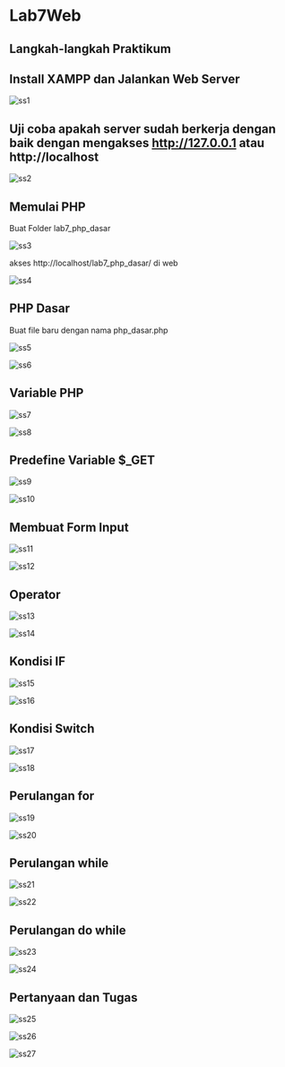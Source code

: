 # Lab7Web

## Langkah-langkah Praktikum

## Install XAMPP dan Jalankan Web Server
![ss1](https://github.com/FsBagaskorooooo/Lab7Web/assets/130354090/619c4120-f501-4f73-a412-12921a8c8298)

## Uji coba apakah server sudah berkerja dengan baik dengan mengakses http://127.0.0.1 atau http://localhost

![ss2](https://github.com/FsBagaskorooooo/Lab7Web/assets/130354090/388eb694-e168-4f2f-acb3-68920267f7ad)

## Memulai PHP
Buat Folder lab7_php_dasar

![ss3](https://github.com/FsBagaskorooooo/Lab7Web/assets/130354090/8c04cca7-6cdb-4686-b961-333cd52527a5)

akses http://localhost/lab7_php_dasar/ di web

![ss4](https://github.com/FsBagaskorooooo/Lab7Web/assets/130354090/05a42731-ca12-4cbe-9dc9-abc93f280e01)

## PHP Dasar
Buat file baru dengan nama php_dasar.php

![ss5](https://github.com/FsBagaskorooooo/Lab7Web/assets/130354090/0623f288-7741-4dc2-b4fb-cce31e0b66ae)

![ss6](https://github.com/FsBagaskorooooo/Lab7Web/assets/130354090/91e22071-1e5f-4563-b498-e2563a1aabee)

## Variable PHP

![ss7](https://github.com/FsBagaskorooooo/Lab7Web/assets/130354090/63db7fae-4205-4217-8991-d90f40a451a8)

![ss8](https://github.com/FsBagaskorooooo/Lab7Web/assets/130354090/0ff54be3-0912-4a9a-a0d3-2145c883d8ac)

## Predefine Variable $_GET

![ss9](https://github.com/FsBagaskorooooo/Lab7Web/assets/130354090/240e019f-5767-4ac5-ac55-53241ef09f63)

![ss10](https://github.com/FsBagaskorooooo/Lab7Web/assets/130354090/19597bd5-4aa8-4109-bd62-3c0ec2ce33be)

## Membuat Form Input

![ss11](https://github.com/FsBagaskorooooo/Lab7Web/assets/130354090/25fd6dbb-8234-4a33-a9ed-44adda0b2fd1)

![ss12](https://github.com/FsBagaskorooooo/Lab7Web/assets/130354090/2e601595-f266-43ee-84c6-3609d6ce65e7)

## Operator

![ss13](https://github.com/FsBagaskorooooo/Lab7Web/assets/130354090/7bfe65db-8a0d-4873-8564-4734c89e7326)

![ss14](https://github.com/FsBagaskorooooo/Lab7Web/assets/130354090/5cb1bdda-312c-4a6c-bf82-624d857eb887)

## Kondisi IF

![ss15](https://github.com/FsBagaskorooooo/Lab7Web/assets/130354090/0f7b9261-d34b-4fc8-9a0a-2bc7739fea40)

![ss16](https://github.com/FsBagaskorooooo/Lab7Web/assets/130354090/fa1d7ee9-5fcc-42c4-96f2-d1251f9cd5ee)

## Kondisi Switch

![ss17](https://github.com/FsBagaskorooooo/Lab7Web/assets/130354090/bbbc0a13-a741-4da3-979d-1584ee6f4ec5)

![ss18](https://github.com/FsBagaskorooooo/Lab7Web/assets/130354090/9b45557d-d75c-40db-9cad-0093404cf78f)

## Perulangan for

![ss19](https://github.com/FsBagaskorooooo/Lab7Web/assets/130354090/a34d03fc-a2be-457f-8820-daa7e670a799)

![ss20](https://github.com/FsBagaskorooooo/Lab7Web/assets/130354090/3bb9621e-3f02-4eca-bdd5-a3df02d1d0b5)

## Perulangan while

![ss21](https://github.com/FsBagaskorooooo/Lab7Web/assets/130354090/cf6978b0-fbbb-437d-9c26-9b118ca4a465)

![ss22](https://github.com/FsBagaskorooooo/Lab7Web/assets/130354090/ae386b59-d80c-4ae2-974a-43c39c722a4e)

## Perulangan do while

![ss23](https://github.com/FsBagaskorooooo/Lab7Web/assets/130354090/6aa410e1-f525-4bd7-8f55-2a0fa8384619)

![ss24](https://github.com/FsBagaskorooooo/Lab7Web/assets/130354090/1a6fd43f-84bd-4470-b9ae-c56943de65a1)


## Pertanyaan dan Tugas

![ss25](https://github.com/FsBagaskorooooo/Lab7Web/assets/130354090/5313726b-e096-4443-a225-afd52b9da6c5)

![ss26](https://github.com/FsBagaskorooooo/Lab7Web/assets/130354090/98cb2ec3-0a7d-4db6-9254-9149bfbf586b)

![ss27](https://github.com/FsBagaskorooooo/Lab7Web/assets/130354090/34169f32-4efa-410e-b422-6313c71a8726)

